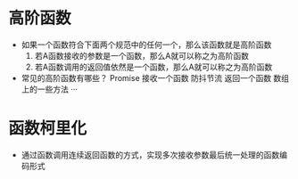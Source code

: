 # 高阶函数
* 如果一个函数符合下面两个规范中的任何一个，那么该函数就是高阶函数
  1. 若A函数接收的参数是一个函数，那么A就可以称之为高阶函数
  2. 若A函数调用的返回值依然是一个函数，那么A就可以称之为高阶函数
* 常见的高阶函数有哪些？
  Promise 接收一个函数
  防抖节流 返回一个函数
  数组上的一些方法
  ···

# 函数柯里化
* 通过函数调用连续返回函数的方式，实现多次接收参数最后统一处理的函数编码形式